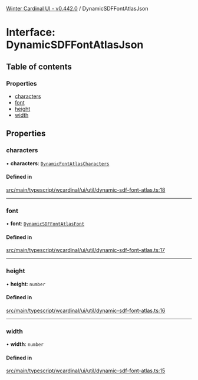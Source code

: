 [Winter Cardinal UI - v0.442.0](../index.md) / DynamicSDFFontAtlasJson

# Interface: DynamicSDFFontAtlasJson

## Table of contents

### Properties

- [characters](DynamicSDFFontAtlasJson.md#characters)
- [font](DynamicSDFFontAtlasJson.md#font)
- [height](DynamicSDFFontAtlasJson.md#height)
- [width](DynamicSDFFontAtlasJson.md#width)

## Properties

### characters

• **characters**: [`DynamicFontAtlasCharacters`](../index.md#dynamicfontatlascharacters)

#### Defined in

[src/main/typescript/wcardinal/ui/util/dynamic-sdf-font-atlas.ts:18](https://github.com/winter-cardinal/winter-cardinal-ui/blob/v0.442.0/src/main/typescript/wcardinal/ui/util/dynamic-sdf-font-atlas.ts#L18)

___

### font

• **font**: [`DynamicSDFFontAtlasFont`](../classes/DynamicSDFFontAtlasFont.md)

#### Defined in

[src/main/typescript/wcardinal/ui/util/dynamic-sdf-font-atlas.ts:17](https://github.com/winter-cardinal/winter-cardinal-ui/blob/v0.442.0/src/main/typescript/wcardinal/ui/util/dynamic-sdf-font-atlas.ts#L17)

___

### height

• **height**: `number`

#### Defined in

[src/main/typescript/wcardinal/ui/util/dynamic-sdf-font-atlas.ts:16](https://github.com/winter-cardinal/winter-cardinal-ui/blob/v0.442.0/src/main/typescript/wcardinal/ui/util/dynamic-sdf-font-atlas.ts#L16)

___

### width

• **width**: `number`

#### Defined in

[src/main/typescript/wcardinal/ui/util/dynamic-sdf-font-atlas.ts:15](https://github.com/winter-cardinal/winter-cardinal-ui/blob/v0.442.0/src/main/typescript/wcardinal/ui/util/dynamic-sdf-font-atlas.ts#L15)
